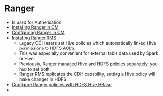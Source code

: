 # Ranger
* Is used for Autherisation
* [Installing Ranger in CM](../documents/mod19_ex01__installing_ranger.pdf)
* [Configuring Ranger in CM](../documents/mod19_ex02__configuring_ranger.pdf)
* [Installing Ranger RMS](../documents/mod19_ex03__installing_ranger_rms.pdf)
   * Legacy CDH users set Hive policies which automatically linked Hive permissions to HDFS ACL's. 
   * This was especially convenient for external table data used by Spark or Hive. 
   * Previously, Ranger managed Hive and HDFS policies separately, you had to set both. 
   * Ranger RMS replicates the CDH capability, setting a Hive policy will make changes in HDFS.
* [Configure Ranger policies with HDFS,Hive,HBase](.././documents/sg13_ranger_policy.pptx)
* 
